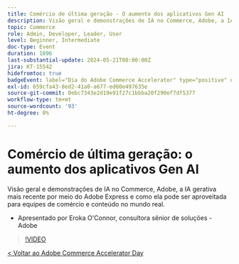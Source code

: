 ```yaml
---
title: Comércio de última geração - O aumento dos aplicativos Gen AI
description: Visão geral e demonstrações de IA no Commerce, Adobe, a IA gerativa mais recente por meio do Adobe Express e como ela pode ser aproveitada para equipes de comércio e conteúdo no mundo real.
topic: Commerce
role: Admin, Developer, Leader, User
level: Beginner, Intermediate
doc-type: Event
duration: 1896
last-substantial-update: 2024-05-21T00:00:00Z
jira: KT-15542
hidefromtoc: true
badgeEvent: label="Dia do Adobe Commerce Accelerator" type="positive" url="https://experienceleague.adobe.com/pt-br/docs/events/apac-commerce-recordings/2024/overview"
exl-id: 659cfa43-8ed2-41a0-a677-ed60e497635e
source-git-commit: 0ebc7343e2d19e91f27c1bbba20f290ef7df5377
workflow-type: tm+mt
source-wordcount: '93'
ht-degree: 0%

---
```


# Comércio de última geração: o aumento dos aplicativos Gen AI

Visão geral e demonstrações de IA no Commerce, Adobe, a IA gerativa mais recente por meio do Adobe Express e como ela pode ser aproveitada para equipes de comércio e conteúdo no mundo real.

+ Apresentado por Eroka O&#39;Connor, consultora sênior de soluções - Adobe

>[!VIDEO](https://video.tv.adobe.com/v/3429269/?learn=on)

[&lt; Voltar ao Adobe Commerce Accelerator Day](./overview.md)
